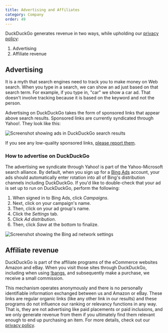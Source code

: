 ```yaml
---
title: Advertising and Affiliates
category: Company
order: 49
---
```


<p>
    DuckDuckGo generates revenue in two ways, while upholding our
    <a href="https://duckduckgo.com/privacy">privacy policy</a>:
</p>
<ol>
    <li>Advertising</li>
    <li>Affiliate revenue</li>
</ol>
<h2 id="advertising">Advertising</h2>
<p>
    It is a myth that search engines need to track you to make money on Web
    search. When you type in a search, we can show an ad just based on that search
    term. For example, if you type in, "car" we show a car ad. That doesn't
    involve tracking because it is based on the keyword and not the person.
</p>

<p>
    Advertising on DuckDuckGo takes the form of sponsored links that appear above
    search results. Sponsored links are currently syndicated through Yahoo!. They
    look like this:
</p>

<p>
    <img alt="Screenshot showing ads in DuckDuckGo search results" src="{{ site.baseurl }}/images/746267fd284b4953b0209e9d0d6a8fd0.png" />
</p>

<p>
    If you see any low-quality sponsored links,
    <a href="https://duckduckgo.com/feedback">please report them</a>.
</p>

<h3 id="howto">How to advertise on DuckDuckGo</h3>
<p>
    The advertising we syndicate through Yahoo! is part of the Yahoo-Microsoft
    search alliance. By default, when you sign up for a
    <a href="http://advertise.bingads.microsoft.com/en-us/home">Bing Ads</a>
    account, your ads should automatically enter rotation into all of Bing's
    distribution channels including DuckDuckGo. If you'd like to double-check that
    your ad is set up to run on DuckDuckGo, perform the following:
</p>
<ol>
    <li>When signed in to Bing Ads, click <em>Campaigns</em>.</li>
    <li>Next, click on your campaign's name.</li>
    <li>Then, click on your ad group's name.</li>
    <li>Click the <em>Settings</em> tab.</li>
    <li>Click <em>Ad distribution</em>.</li>
    <li>Then, click <em>Save</em> at the bottom to finalize.</li>
</ol>
<p>
    <img alt="Screenshot showing the Bing ad network settings" src="{{ site.baseurl }}/images/72449caa010b8cc400157ef19833593f.png" />
</p>

<h2 id="affiliates">Affiliate revenue</h2>

<p>
    DuckDuckGo is part of the affiliate programs of the eCommerce websites Amazon
    and eBay. When you visit those sites through DuckDuckGo, including when using
    <a href="https://duckduckgo.com/bang">!bangs</a>, and subsequently make a
    purchase, we receive a small commission.
</p>
<p>
    This mechanism operates anonymously and there is no personally identifiable
    information exchanged between us and Amazon or eBay. These links are regular
    organic links (like any other link in our results) and these programs do not
    influence our ranking or relevancy functions in any way. That is, they are not
    advertising like paid placements or paid inclusions, and we only generate
    revenue from them if you ultimately find them relevant enough to end up
    purchasing an item. For more details, check out our
    <a href="https://duckduckgo.com/privacy#s4">privacy policy</a>.
</p>
